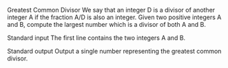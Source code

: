Greatest Common Divisor
We say that an integer D is a divisor of another integer A if the fraction A/D is also an integer.
Given two positive integers A and B, compute the largest number which is a divisor of both A and B.

Standard input
The first line contains the two integers A and B.

Standard output
Output a single number representing the greatest common divisor.
